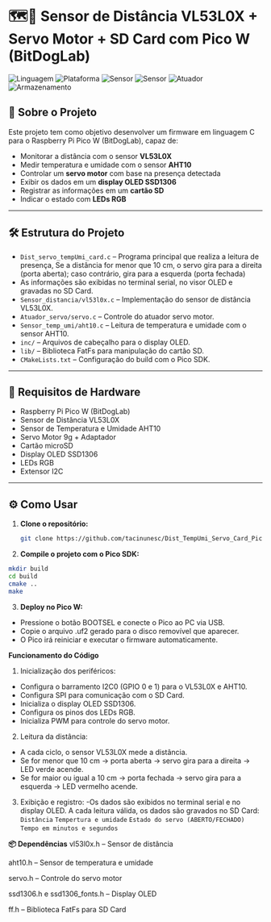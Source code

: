 # 🗺💾 Sensor de Distância VL53L0X + Servo Motor + SD Card com Pico W (BitDogLab)

![Linguagem](https://img.shields.io/badge/Linguagem-C-blue.svg)
![Plataforma](https://img.shields.io/badge/Plataforma-Raspberry%20Pi%20Pico-purple.svg)
![Sensor](https://img.shields.io/badge/Sensor-VL53L0X-red.svg)
![Sensor](https://img.shields.io/badge/Sensor-AHT10-yellow.svg)
![Atuador](https://img.shields.io/badge/Servo-Motor-green.svg)
![Armazenamento](https://img.shields.io/badge/SD-Card-blue.svg)

## 📌 Sobre o Projeto

Este projeto tem como objetivo desenvolver um firmware em linguagem C para o Raspberry Pi Pico W (BitDogLab), capaz de:

- Monitorar a distância com o sensor **VL53L0X**
- Medir temperatura e umidade com o sensor **AHT10**
- Controlar um **servo motor** com base na presença detectada
- Exibir os dados em um **display OLED SSD1306**
- Registrar as informações em um **cartão SD**
- Indicar o estado com **LEDs RGB**

---
## 🛠️ Estrutura do Projeto

- `Dist_servo_tempUmi_card.c` – Programa principal que realiza a leitura de presença, Se a distância for menor que 10 cm, o servo gira para a direita (porta aberta); caso contrário, gira para a esquerda (porta fechada)
- As informações são exibidas no terminal serial, no visor OLED e gravadas no SD Card.
- `Sensor_distancia/vl53l0x.c` – Implementação do sensor de distância VL53L0X.
- `Atuador_servo/servo.c` – Controle do atuador servo motor.
- `Sensor_temp_umi/aht10.c` – Leitura de temperatura e umidade com o sensor AHT10.
- `inc/` – Arquivos de cabeçalho para o display OLED.
- `lib/` – Biblioteca FatFs para manipulação do cartão SD.
- `CMakeLists.txt` – Configuração do build com o Pico SDK.

---

## 🔌 Requisitos de Hardware

- Raspberry Pi Pico W (BitDogLab)
- Sensor de Distância VL53L0X
- Sensor de Temperatura e Umidade AHT10
- Servo Motor 9g + Adaptador
- Cartão microSD
- Display OLED SSD1306
- LEDs RGB
- Extensor I2C

---

## ⚙️ Como Usar

1. **Clone o repositório:**
   ```bash
   git clone https://github.com/tacinunesc/Dist_TempUmi_Servo_Card_Pico.git
2. **Compile o projeto com o Pico SDK:**
```bash
mkdir build
cd build
cmake ..
make
````
3. **Deploy no Pico W:**
- Pressione o botão BOOTSEL e conecte o Pico ao PC via USB.
- Copie o arquivo .uf2 gerado para o disco removível que aparecer.
- O Pico irá reiniciar e executar o firmware automaticamente.

**Funcionamento do Código**
1. Inicialização dos periféricos:
- Configura o barramento I2C0 (GPIO 0 e 1) para o VL53L0X e AHT10.
- Configura SPI para comunicação com o SD Card.
- Inicializa o display OLED SSD1306.
- Configura os pinos dos LEDs RGB.
- Inicializa PWM para controle do servo motor.
2. Leitura da distância:
- A cada ciclo, o sensor VL53L0X mede a distância.
- Se for menor que 10 cm → porta aberta → servo gira para a direita → LED verde acende.
- Se for maior ou igual a 10 cm → porta fechada → servo gira para a esquerda → LED vermelho acende.
3. Exibição e registro:
-Os dados são exibidos no terminal serial e no display OLED.
A cada leitura válida, os dados são gravados no SD Card:
  `Distância`
  `Tempertura e umidade`
  `Estado do servo (ABERTO/FECHADO)`
  `Tempo em minutos e segundos`

**📦 Dependências**
vl53l0x.h – Sensor de distância

aht10.h – Sensor de temperatura e umidade

servo.h – Controle do servo motor

ssd1306.h e ssd1306_fonts.h – Display OLED

ff.h – Biblioteca FatFs para SD Card

